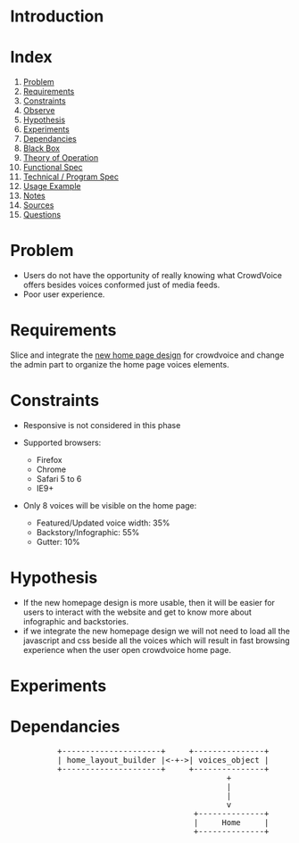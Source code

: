 # Introduction


# Index
1. [Problem](#problem)
2. [Requirements](#requirements)
3. [Constraints](#constraints)
4. [Observe](#observe)
5. [Hypothesis](#hypothesis)
6. [Experiments](#experiments)
7. [Dependancies](#dependancies)
8. [Black Box](#black_box)
9. [Theory of Operation](#theory_of_operation_spec)
10. [Functional Spec](#functional_spec)
11. [Technical / Program Spec](#technical_program_spec)
12. [Usage Example](#usage_example)
13. [Notes](#notes)
14. [Sources](#sources)
15. [Questions](#questions)

<a id="problem"></a>
# Problem
  - Users do not have the opportunity of really knowing what CrowdVoice offers besides voices conformed just of media feeds.
  - Poor user experience.


<a href="requirements"></a>
# Requirements
Slice and integrate the <a href="http://cl.ly/image/2y1j232i1P3Y">new home page design</a> for crowdvoice and change the admin part to organize the home page voices elements.

<a href="constraints"></a>
# Constraints
- Responsive is not considered in this phase

- Supported browsers:
  - Firefox
  - Chrome
  - Safari 5 to 6
  - IE9+

- Only 8 voices will be visible on the home page:
  - Featured/Updated voice width: 35%
  - Backstory/Infographic: 55%
  - Gutter: 10%

<a href="hypothesis"></a>
# Hypothesis
- If the new homepage design is more usable, then it will be easier for users to interact with the website and get to know more about infographic and backstories.
- if we integrate the new homepage design we will not need to load all the javascript and css beside all the voices which will result in fast browsing experience when the user open crowdvoice home page.


<a href="experiments"></a>
# Experiments

<a href="dependancies"></a>
# Dependancies

<pre>
          +---------------------+     +---------------+
          | home_layout_builder |&lt;-+-&gt;| voices_object |
          +---------------------+     +---------------+
                                              +
                                              |
                                              |
                                              v
                                       +--------------+
                                       |     Home     |
                                       +--------------+
</pre>

